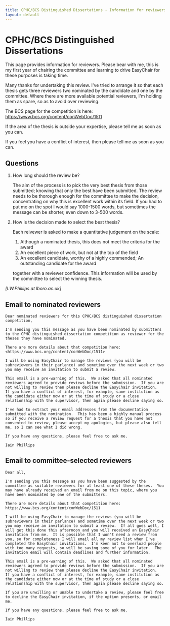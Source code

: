 ```yaml
---
title: CPHC/BCS Distinguished Dissertations - Information for reviewers. 
layout: default
---
```


CPHC/BCS Distinguished Dissertations
====================================

This page provides information for reviewers. Please bear with me, this
is my first year of chairing the committee and learning to drive
EasyChair for these purposes is taking time.

Many thanks for undertaking this review. I've tried to arrange it so
that each thesis gets three reviewers two nominated by the candidate and
one by the committee. Where there are more available potential
reviewers, I'm holding them as spare, so as to avoid over reviewing.

The BCS page for the competition is here:
<https://www.bcs.org/content/conWebDoc/1511>

If the area of the thesis is outside your expertise, please tell me as
soon as you can.

If you feel you have a conflict of interest, then please tell me as
soon as you can.

Questions
---

1. How long should the review be? 

   The aim of the process is to pick the very best thesis from those
   submitted; knowing that only the best have been submitted.  The
   review needs to be thorough enough for the committee to make the
   decision, concentrating on why this is excellent work within its
   field.  If you had to put me on the spot I would say 1000-1500
   words, but sometimes the message can be shorter, even down to 3-500
   words.

2. How is the decision made to select the best thesis?

   Each reivewer is asked to make a quantitative judgement on the
   scale:

    1. Although a nominated thesis, this does not meet the criteria
        for the award
    2. An excellent piece of work, but not at the top of
       the field
    3. An excellent candidate, worthy of a highly commended; An
       outstanding candidate for the award

    together with a reviewer confidence.  This information will be
    used by the committee to select the winning thesis.


*[I.W.Phillips at lboro.ac.uk]*

Email to nominated reviewers
----------------------------

    Dear nominated reviewers for this CPHC/BCS distinguished dissertation
    competition,

    I'm sending you this message as you have been nominated by submitters
    to the CPHC distinguished dissertation competition as reviewer for the
    theses they have nominated.

    There are more details about that competition here:
    <https://www.bcs.org/content/conWebDoc/1511>

    I will be using EasyChair to manage the reviews (you will be
    subreviewers in their parlance) and sometime over the next week or two
    you may receive an invitation to submit a review.

    This email is a pre-warning of this.  We asked that all nominated
    reviewers agreed to provide reviews before the submission.  If you are
    not willing to review then please decline the EasyChair invitation.
    If you have a conflict of interest, for example, same institution as
    the candidate either now or at the time of study or a close
    relationship with the supervisor, then again please decline saying so.

    I've had to extract your email addresses from the documentation
    submitted with the nomination.  This has been a highly manual process
    so if you receive a review request for a thesis that you have not
    consented to review, please accept my apologies, but please also tell
    me, so I can see what I did wrong.

    If you have any questions, please feel free to ask me.

    Iain Phillips

Email to committee-selected reviewers
-------------------------------------

    Dear all,

    I'm sending you this message as you have been suggested by the
    committee as suitable reviewers for at least one of these theses.  You
    may have already received an email from me on this topic, where you
    have been nominated by one of the submitters.

    There are more details about that competition here: https://www.bcs.org/content/conWebDoc/1511

    I will be using EasyChair to manage the reviews (you will be
    subreviewers in their parlance) and sometime over the next week or two
    you may receive an invitation to submit a review.  If all goes well, I
    will get this done this afternoon and you will received an EasyChair
    invitation from me.  It is possible that I won't need a review from
    you, so for completeness I will email all my review list when I've
    completed the EasyChair invitations.  I'm keen not to overload people
    with too many requests, so will be saving some of you for later.  The
    invitation email will contain deadlines and further information.

    This email is a pre-warning of this.  We asked that all nominated
    reviewers agreed to provide reviews before the submission.  If you are
    not willing to review then please decline the EasyChair invitation.
    If you have a conflict of interest, for example, same institution as
    the candidate either now or at the time of study or a close
    relationship with the supervisor, then again please decline saying so.

    If you are unwilling or unable to undertake a review, please feel free
    to decline the EasyChair invitation, if the option presents, or email
    me.

    If you have any questions, please feel free to ask me.

    Iain Phillips
